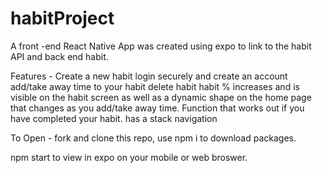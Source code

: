 # habitProject
 A front -end React Native App was created using expo to link to the habit API and back end habit.

 Features - 
 Create a new habit
 login securely and create an account
 add/take away time to your habit
 delete habit
 habit % increases and is visible on the habit screen as well as a dynamic shape on the home page that changes as you add/take away time.
 Function that works out if you have completed your habit.
 has a stack navigation 

 To Open -
 fork and clone this repo, use npm i to download packages.

 npm start to view in expo on your mobile or web broswer.
 

